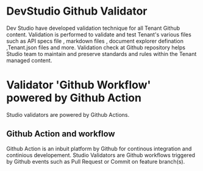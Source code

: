 # DevStudio Github Validator

Dev Studio have developed validation technique for all Tenant Github content. Validation is performed to validate and test Tenant's various files such as API specs file , markdown files , document explorer defination ,Tenant.json files and more. Validation check at Github repository helps Studio team to maintain and preserve standards and rules within the Tenant managed content.

# Validator 'Github Workflow' powered by Github Action

Studio validators are powered by Github Actions. 

## Github Action and workflow

Github Action is an inbuit platform by Github for continous integration and continious developement. Studio Validators are Github workflows triggered by Github events such as Pull Request or Commit on feature branch(s).
